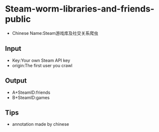 # Steam-worm-libraries-and-friends-public
* Chinese Name:Steam游戏库及社交关系爬虫
## Input
* Key:Your own Steam API key
* origin:The first user you crawl
## Output
* A+SteamID:friends
* B+SteamID:games
## Tips
* annotation made by chinese
